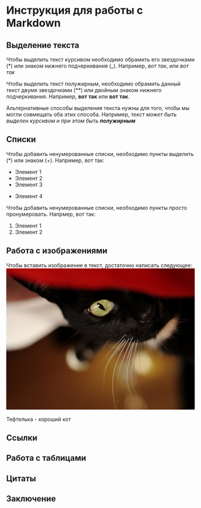 # Инструкция для работы с Markdown

## Выделение текста
Чтобы выделить текст курсивом необходимо обрамить его звездочками (*) или знаком нижнего подчеркивания (_). Например, *вот так*, или _вот так_ 

Чтобы выделить текст полужирным, необходимо обрамить данный текст двумя звездочками (**) или двойным знаком нижнего подчеркивания. Например, **вот так** или __вот так__.

Альтернативные способы выделения текста нужны для того, чтобы мы могли совмещать оба этих способа. Например, _текст может быть выделен курсивом и при этом быть **полужирным**_

## Списки

Чтобы добавить ненумерованные списки, необходимо пункты выделить (*) или знаком (+).
Например, вот так:
* Элемент 1
* Элемент 2
* Элемент 3
+ Элемент 4


Чтобы добавить ненумерованные списки, необходимо пункты просто пронумеровать.
Напрмер, вот так:
1. Элемент 1
2. Элемент 2

## Работа с изображениями

Чтобы вставить изображение в текст, достаточно написать следующее:
![Привет, это тефтелька](тефтелька.jpg)

Тефтелька - хороший кот

## Ссылки 

## Работа с таблицами

## Цитаты

## Заключение

